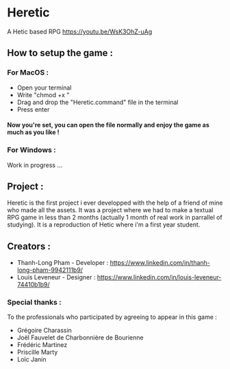# Heretic
A Hetic based RPG
https://youtu.be/WsK3OhZ-uAg

## How to setup the game :
### For MacOS :
 - Open your terminal
 - Write "chmod +x " 
 - Drag and drop the "Heretic.command" file in the terminal 
 - Press enter

#### Now you're set, you can open the file normally and enjoy the game as much as you like !

### For Windows :
Work in progress ...

## Project :
Heretic is the first project i ever developped with the help of a friend of mine who made all the assets.
It was a project where we had to make a textual RPG game in less than 2 months (actually 1 month of real work in parrallel of studying).
It is a reproduction of Hetic where i'm a first year student.

## Creators :
 - Thanh-Long Pham - Developer : https://www.linkedin.com/in/thanh-long-pham-9942111b9/
 - Louis Leveneur - Designer : https://www.linkedin.com/in/louis-leveneur-74410b1b9/

### Special thanks :
To the professionals who participated by agreeing to appear in this game :
 - Grégoire Charassin
 - Joël Fauvelet de Charbonnière de Bourienne
 - Frédéric Martinez
 - Priscille Marty
 - Loïc Janin
